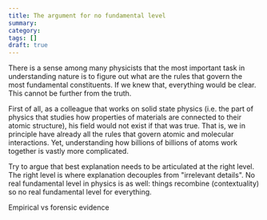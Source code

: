 ```yaml
---
title: The argument for no fundamental level
summary: 
category: 
tags: []
draft: true
---
```


There is a sense among many physicists that the most important task in understanding nature is to figure out what are the rules that govern the most fundamental constituents. If we knew that, everything would be clear. This cannot be further from the truth.

First of all, as a colleague that works on solid state physics (i.e. the part of physics that studies how properties of materials are connected to their atomic structure), his field would not exist if that was true. That is, we in principle have already all the rules that govern atomic and molecular interactions. Yet, understanding how billions of billions of atoms work together is vastly more complicated.

Try to argue that best explanation needs to be articulated at the right level. The right level is where explanation decouples from "irrelevant details". No real fundamental level in physics is as well: things recombine (contextuality) so no real fundamental level for everything.

Empirical vs forensic evidence
